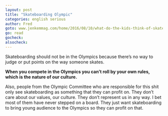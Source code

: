 ```yaml
---
layout: post
title: "Skateboarding Olympic"
categories: english serious
author: Fred
goto: www.jenkemmag.com/home/2016/08/10/what-do-the-kids-think-of-skateboarding-in-the-olympics?ref=speak.junglestar.org
go: read
gocheck:
alsocheck:
---
```

Skateboarding should not be in the Olympics because there’s no way to judge or put points on the way someone skates.

**When you compete in the Olympics you can’t roll by your own rules, which is the nature of our culture.**

Also, people from the Olympic Committee who are responsible for this shit only see skateboarding as something that they can profit on. They don’t care about our values, our culture. They don’t represent us in any way. I bet most of them have never stepped on a board. They just want skateboarding to bring young audience to the Olympics so they can profit on that.
